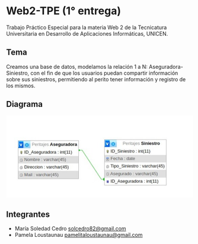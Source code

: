 # Web2-TPE (1° entrega)

Trabajo Práctico Especial para la materia Web 2 de la Tecnicatura Universitaria en Desarrollo de Aplicaciones Informáticas, UNICEN.


## Tema

Creamos una base de datos, modelamos la relación 1 a N: Aseguradora-Siniestro, con el fin de 
que los usuarios puedan compartir información sobre sus siniestros, 
permitiendo al perito tener información y registro de los mismos.


## Diagrama

![Diagrama](diagramaBD.png)


## Integrantes

- María Soledad Cedro  solcedro82@gmail.com
- Pamela Loustaunau  pamelitaloustaunau@gmail.com
